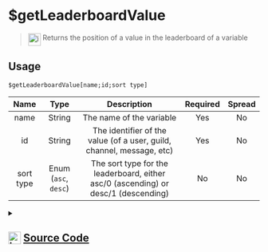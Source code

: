 # $getLeaderboardValue
> <img align="top" src="https://upload.wikimedia.org/wikipedia/commons/thumb/e/e4/Infobox_info_icon.svg/160px-Infobox_info_icon.svg.png?20150409153300" alt="image" width="25" height="auto"> Returns the position of a value in the leaderboard of a variable
## Usage
```
$getLeaderboardValue[name;id;sort type]
```
| Name | Type | Description | Required | Spread
| :---: | :---: | :---: | :---: | :---: |
name | String | The name of the variable | Yes | No
id | String | The identifier of the value (of a user, guild, channel, message, etc) | Yes | No
sort type | Enum (`asc`, `desc`) | The sort type for the leaderboard, either asc/0 (ascending) or desc/1 (descending) | No | No
<details>
<summary>
    
## <img align="top" src="https://cdn4.iconfinder.com/data/icons/iconsimple-logotypes/512/github-512.png" alt="image" width="25" height="auto">  [Source Code](https://github.com/tryforge/ForgeScript-V2/blob/main/src/native/getLeaderboardValue.ts)
    
</summary>
    
```ts
import { ArgType, NativeFunction } from "forgescript"
import { ForgeDB } from ".."

export enum SortType {
    asc,
    desc,
}

export default new NativeFunction({
    name: "$getLeaderboardValue",
    description: "Returns the position of a value in the leaderboard of a variable",
    unwrap: true,
    args: [
        {
            name: "name",
            description: "The name of the variable",
            rest: false,
            type: ArgType.String,
            required: true,
        },
        {
            name: "id",
            description: "The identifier of the value (of a user, guild, channel, message, etc)",
            rest: false,
            type: ArgType.String,
            required: true,
        },
        {
            name: "sort type",
            description: "The sort type for the leaderboard, either asc/0 (ascending) or desc/1 (descending)",
            rest: false,
            type: ArgType.Enum,
            enum: SortType,
        },
    ],
    brackets: true,
    async execute(_ctx, [name, id, type]) {
        const data = await ForgeDB.allWithType(name)
        data.sort((a, b) => parseInt(a.value) - parseInt(b.value))
        const index = ([SortType[0], SortType.asc].indexOf(type ?? "asc") === -1 ? data : [...data].reverse()).findIndex((s) => s.id === id)
        return this.success(index + 1)
    },
})

```
    
</details>